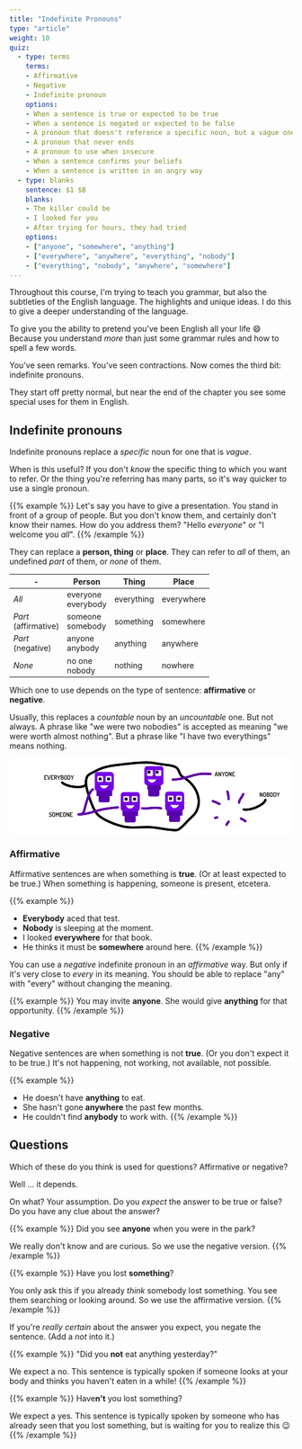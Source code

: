 ```yaml
---
title: "Indefinite Pronouns"
type: "article"
weight: 10
quiz:
  - type: terms
    terms: 
    - Affirmative
    - Negative
    - Indefinite pronoun
    options:
    - When a sentence is true or expected to be true
    - When a sentence is negated or expected to be false
    - A pronoun that doesn't reference a specific noun, but a vague one.
    - A pronoun that never ends
    - A pronoun to use when insecure
    - When a sentence confirms your beliefs
    - When a sentence is written in an angry way
  - type: blanks
    sentence: $1 $B
    blanks: 
    - The killer could be
    - I looked for you 
    - After trying for hours, they had tried 
    options:
    - ["anyone", "somewhere", "anything"]
    - ["everywhere", "anywhere", "everything", "nobody"]
    - ["everything", "nobody", "anywhere", "somewhere"]
---
```


Throughout this course, I'm trying to teach you grammar, but also the subtleties of the English language. The highlights and unique ideas. I do this to give a deeper understanding of the language. 

To give you the ability to pretend you've been English all your life 😄 Because you understand _more_ than just some grammar rules and how to spell a few words.

You've seen remarks. You've seen contractions. Now comes the third bit: indefinite pronouns. 

They start off pretty normal, but near the end of the chapter you see some special uses for them in English.

## Indefinite pronouns

Indefinite pronouns replace a _specific_ noun for one that is _vague_.

When is this useful? If you don't _know_ the specific thing to which you want to refer. Or the thing you're referring has many parts, so it's way quicker to use a single pronoun.

{{% example %}}
Let's say you have to give a presentation. You stand in front of a group of people. But you don't know them, and certainly don't know their names. How do you address them? "Hello _everyone_" or "I welcome you _all_".
{{% /example %}}

They can replace a **person, thing** or **place**. They can refer to *all* of them, an undefined *part* of them, or *none* of them. 

| \-                | Person          | Thing           | Place           |
|-----------------|-----------------|-----------------|-----------------|
| *All*           | everyone<br/>everybody       | everything      | everywhere      |
| *Part*<br/> (affirmative)         | someone<br/>somebody        | something       | somewhere       |
| *Part* <br/> (negative)        | anyone<br/>anybody         | anything        | anywhere        |
| *None*          | no one<br/>nobody          | nothing         | nowhere         |

Which one to use depends on the type of sentence: **affirmative** or **negative**.

Usually, this replaces a _countable_ noun by an _uncountable_ one. But not always. A phrase like "we were two nobodies" is accepted as meaning "we were worth almost nothing". But a phrase like "I have two everythings" means nothing.

![Using the indefinite pronouns on a group of persons](indefinite_pronouns.webp)

### Affirmative

Affirmative sentences are when something is **true**. (Or at least expected to be true.) When something is happening, someone is present, etcetera.

{{% example %}}
* **Everybody** aced that test.
* **Nobody** is sleeping at the moment.
* I looked **everywhere** for that book. 
* He thinks it must be **somewhere** around here.
{{% /example %}}

You can use a _negative_ indefinite pronoun in an _affirmative_ way. But only if it's very close to _every_ in its meaning. You should be able to replace "any" with "every" without changing the meaning.

{{% example %}}
You may invite **anyone**. She would give **anything** for that opportunity.
{{% /example %}}

### Negative

Negative sentences are when something is not **true**. (Or you don't expect it to be true.) It's not happening, not working, not available, not possible.

{{% example %}}
* He doesn't have **anything** to eat. 
* She hasn't gone **anywhere** the past few months. 
* He couldn't find **anybody** to work with.
{{% /example %}}

## Questions

Which of these do you think is used for questions? Affirmative or negative?

Well ... it depends.

On what? Your assumption. Do you _expect_ the answer to be true or false? Do you have any clue about the answer?

{{% example %}}
Did you see **anyone** when you were in the park?

We really don't know and are curious. So we use the negative version.
{{% /example %}}

{{% example %}}
Have you lost **something**?

You only ask this if you already _think_ somebody lost something. You see them searching or looking around. So we use the affirmative version.
{{% /example %}}

If you're _really certain_ about the answer you expect, you negate the sentence. (Add a _not_ into it.)

{{% example %}}
"Did you **not** eat anything yesterday?" 

We expect a no. This sentence is typically spoken if someone looks at your body and thinks you haven't eaten in a while!
{{% /example %}}

{{% example %}}
Have**n't** you lost something? 

We expect a yes. This sentence is typically spoken by someone who has already seen that you lost something, but is waiting for you to realize this 😉
{{% /example %}}